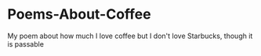 # Poems-About-Coffee

My poem about how much I love coffee
but I don't love Starbucks, though it is passable

